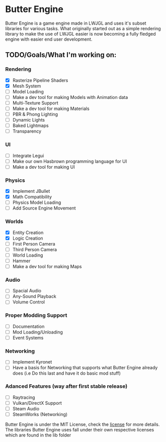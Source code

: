 # Butter Engine

Butter Engine is a game engine made in LWJGL and uses it's subset libraries for various tasks. What originally started out as a simple rendering library to make the use of LWJGL easier is now becoming a fully fledged engine with easier end user development.

## TODO/Goals/What I'm working on:
  
### Rendering
   - [X] Rasterize Pipeline Shaders
   - [X] Mesh System
   - [ ] Model Loading
   - [ ] Make a dev tool for making Models with Animation data
   - [ ] Multi-Texture Support
   - [ ] Make a dev tool for making Materials
   - [ ] PBR & Phong Lighting
   - [ ] Dynamic Lights
   - [ ] Baked Lightmaps
   - [ ] Transparency

### UI
   - [ ] Integrate Legui
   - [ ] Make our own Hasbrown programming language for UI
   - [ ] Make a dev tool for making UI

### Physics
   - [X] Implement JBullet
   - [X] Math Compatibility
   - [ ] Physics Model Loading
   - [ ] Add Source Engine Movement

### Worlds
   - [X] Entity Creation
   - [X] Logic Creation
   - [ ] First Person Camera
   - [ ] Third Person Camera
   - [ ] World Loading
   - [ ] Hammer 
   - [ ] Make a dev tool for making Maps
  
### Audio
   - [ ] Spacial Audio
   - [ ] Any-Sound Playback
   - [ ] Volume Control
 
### Proper Modding Support
   - [ ] Documentation
   - [ ] Mod Loading/Unloading
   - [ ] Event Systems
  
### Networking
   - [ ] Implement Kyronet
   - [ ] Have a basis for Networking that supports what Butter Engine already does (i.e Do this last and have it do basic mod stuff)

### Adanced Features (way after first stable release)
   - [ ] Raytracing
   - [ ] Vulkan/DirectX Support
   - [ ] Steam Audio
   - [ ] SteamWorks (Networking)

Butter Engine is under the MIT License, check the [license](https://github.com/higgy999/ButterEngine/blob/main/LICENSE.md) for more details.
The libraries Butter Engine uses fall under their own respective licenses which are found in the lib folder
